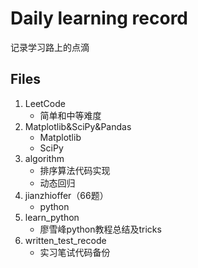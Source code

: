 Daily learning record
====
记录学习路上的点滴

Files
----
1. LeetCode<br>
    * 简单和中等难度
2. Matplotlib&SciPy&Pandas<br>
    * Matplotlib
    * SciPy
3. algorithm<br>
    * 排序算法代码实现
    * 动态回归
4. jianzhioffer（66题）<br>
    * python
5. learn_python<br>
    * 廖雪峰python教程总结及tricks
6. written_test_recode<br>
    * 实习笔试代码备份
